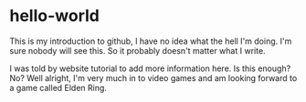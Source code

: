 # hello-world
This is my introduction to github, I have no idea what the hell I'm doing. I'm sure nobody will see this. So it probably doesn't matter what I write.

I was told by website tutorial to add more information here. 
Is this enough? No? Well alright, I'm very much in to video games and am looking forward to a game called Elden Ring.
